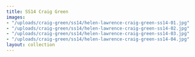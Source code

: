 ```yaml
---
title: SS14 Craig Green
images:
- "/uploads/craig-green/ss14/helen-lawrence-craig-green-ss14-01.jpg"
- "/uploads/craig-green/ss14/helen-lawrence-craig-green-ss14-02.jpg"
- "/uploads/craig-green/ss14/helen-lawrence-craig-green-ss14-03.jpg"
- "/uploads/craig-green/ss14/helen-lawrence-craig-green-ss14-04.jpg"
layout: collection
---
```


